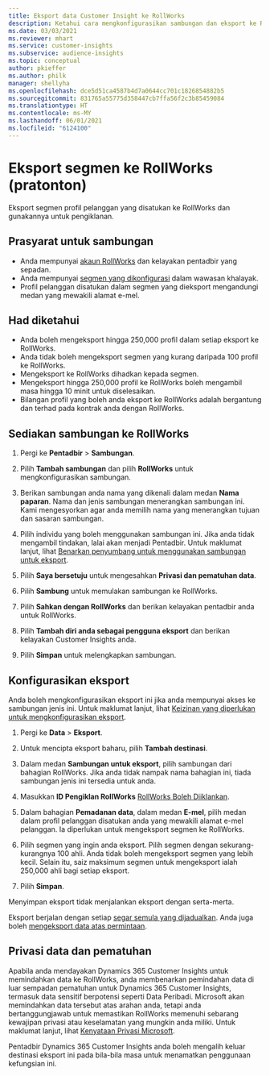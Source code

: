 ```yaml
---
title: Eksport data Customer Insight ke RollWorks
description: Ketahui cara mengkonfigurasikan sambungan dan eksport ke RollWorks.
ms.date: 03/03/2021
ms.reviewer: mhart
ms.service: customer-insights
ms.subservice: audience-insights
ms.topic: conceptual
author: pkieffer
ms.author: philk
manager: shellyha
ms.openlocfilehash: dce5d51ca4587b4d7a0644cc701c1826854882b5
ms.sourcegitcommit: 831765a55775d358447cb7ffa56f2c3b85459084
ms.translationtype: HT
ms.contentlocale: ms-MY
ms.lasthandoff: 06/01/2021
ms.locfileid: "6124100"
---
```

# <a name="export-segments-to-rollworks-preview"></a>Eksport segmen ke RollWorks (pratonton)

Eksport segmen profil pelanggan yang disatukan ke RollWorks dan gunakannya untuk pengiklanan. 

## <a name="prerequisites-for-a-connection"></a>Prasyarat untuk sambungan

-   Anda mempunyai [akaun RollWorks](https://www.rollworks.com/) dan kelayakan pentadbir yang sepadan.
-   Anda mempunyai [segmen yang dikonfigurasi](segments.md) dalam wawasan khalayak.
-   Profil pelanggan disatukan dalam segmen yang dieksport mengandungi medan yang mewakili alamat e-mel.

## <a name="known-limitations"></a>Had diketahui

- Anda boleh mengeksport hingga 250,000 profil dalam setiap eksport ke RollWorks.
- Anda tidak boleh mengeksport segmen yang kurang daripada 100 profil ke RollWorks. 
- Mengeksport ke RollWorks dihadkan kepada segmen.
- Mengeksport hingga 250,000 profil ke RollWorks boleh mengambil masa hingga 10 minit untuk diselesaikan. 
- Bilangan profil yang boleh anda eksport ke RollWorks adalah bergantung dan terhad pada kontrak anda dengan RollWorks.

## <a name="set-up-connection-to-rollworks"></a>Sediakan sambungan ke RollWorks

1. Pergi ke **Pentadbir** > **Sambungan**.

1. Pilih **Tambah sambungan** dan pilih **RollWorks** untuk mengkonfigurasikan sambungan.

1. Berikan sambungan anda nama yang dikenali dalam medan **Nama paparan**. Nama dan jenis sambungan menerangkan sambungan ini. Kami mengesyorkan agar anda memilih nama yang menerangkan tujuan dan sasaran sambungan.

1. Pilih individu yang boleh menggunakan sambungan ini. Jika anda tidak mengambil tindakan, lalai akan menjadi Pentadbir. Untuk maklumat lanjut, lihat [Benarkan penyumbang untuk menggunakan sambungan untuk eksport](connections.md#allow-contributors-to-use-a-connection-for-exports).

1. Pilih **Saya bersetuju** untuk mengesahkan **Privasi dan pematuhan data**.

1. Pilih **Sambung** untuk memulakan sambungan ke RollWorks.

1. Pilih **Sahkan dengan RollWorks** dan berikan kelayakan pentadbir anda untuk RollWorks.

1. Pilih **Tambah diri anda sebagai pengguna eksport** dan berikan kelayakan Customer Insights anda.

1. Pilih **Simpan** untuk melengkapkan sambungan.

## <a name="configure-an-export"></a>Konfigurasikan eksport

Anda boleh mengkonfigurasikan eksport ini jika anda mempunyai akses ke sambungan jenis ini. Untuk maklumat lanjut, lihat [Keizinan yang diperlukan untuk mengkonfigurasikan eksport](export-destinations.md#set-up-a-new-export).

1. Pergi ke **Data** > **Eksport**.

1. Untuk mencipta eksport baharu, pilih **Tambah destinasi**.

1. Dalam medan **Sambungan untuk eksport**, pilih sambungan dari bahagian RollWorks. Jika anda tidak nampak nama bahagian ini, tiada sambungan jenis ini tersedia untuk anda.

1. Masukkan **ID Pengiklan RollWorks** [RollWorks Boleh Diiklankan](https://help.adroll.com/hc/articles/212011838-Advertiser-Profiles).

3. Dalam bahagian **Pemadanan data**, dalam medan **E-mel**, pilih medan dalam profil pelanggan disatukan anda yang mewakili alamat e-mel pelanggan. Ia diperlukan untuk mengeksport segmen ke RollWorks.

1. Pilih segmen yang ingin anda eksport. Pilih segmen dengan sekurang-kurangnya 100 ahli. Anda tidak boleh mengeksport segmen yang lebih kecil. Selain itu, saiz maksimum segmen untuk mengeksport ialah 250,000 ahli bagi setiap eksport. 

1. Pilih **Simpan**.

Menyimpan eksport tidak menjalankan eksport dengan serta-merta.

Eksport berjalan dengan setiap [segar semula yang dijadualkan](system.md#schedule-tab). Anda juga boleh [mengeksport data atas permintaan](export-destinations.md#run-exports-on-demand). 


## <a name="data-privacy-and-compliance"></a>Privasi data dan pematuhan

Apabila anda mendayakan Dynamics 365 Customer Insights untuk memindahkan data ke RollWorks, anda membenarkan pemindahan data di luar sempadan pematuhan untuk Dynamics 365 Customer Insights, termasuk data sensitif berpotensi seperti Data Peribadi. Microsoft akan memindahkan data tersebut atas arahan anda, tetapi anda bertanggungjawab untuk memastikan RollWorks memenuhi sebarang kewajipan privasi atau keselamatan yang mungkin anda miliki. Untuk maklumat lanjut, lihat [Kenyataan Privasi Microsoft](https://go.microsoft.com/fwlink/?linkid=396732).

Pentadbir Dynamics 365 Customer Insights anda boleh mengalih keluar destinasi eksport ini pada bila-bila masa untuk menamatkan penggunaan kefungsian ini.
